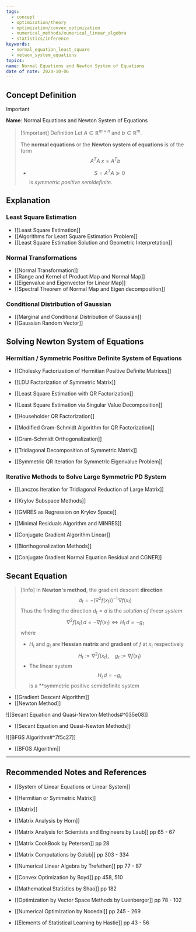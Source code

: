 ```yaml
---
tags:
  - concept
  - optimization/theory
  - optimization/convex_optimization
  - numerical_methods/numerical_linear_algebra
  - statistics/inference
keywords:
  - normal_equation_least_square
  - netwon_system_equations
topics: 
name: Normal Equations and Newton System of Equations
date of note: 2024-10-06
---
```


## Concept Definition

>[!important]
>**Name**: Normal Equations and Newton System of Equations

>[!important] Definition
>Let $A\in \mathbb{R}^{m\times n}$ and $b\in \mathbb{R}^{m}$.
>
>The **normal equations** or the **Newton system of equations** is of the form
>$$
>A^{T}A\;x = A^{T}b
>$$
>- $$S = A^{T}A \succeq 0$$ is *symmetric positive semidefinite*.


## Explanation

### Least Square Estimation

- [[Least Square Estimation]]
- [[Algorithms for Least Square Estimation Problem]]
- [[Least Square Estimation Solution and Geometric Interpretation]]

### Normal Transformations

- [[Normal Transformation]]
- [[Range and Kernel of Product Map and Normal Map]]
- [[Eigenvalue and Eigenvector for Linear Map]]
- [[Spectral Theorem of Normal Map and Eigen decomposition]]

### Conditional Distribution of Gaussian 

- [[Marginal and Conditional Distribution of Gaussian]]
- [[Gaussian Random Vector]]



## Solving Newton System of Equations

### Hermitian / Symmetric Positive Definite System of Equations

- [[Cholesky Factorization of Hermitian Positive Definite Matrices]]
- [[LDU Factorization of Symmetric Matrix]]

- [[Least Square Estimation with QR Factorization]]
- [[Least Square Estimation via Singular Value Decomposition]]
- [[Householder QR Factorization]]
- [[Modified Gram-Schmidt Algorithm for QR Factorization]]
- [[Gram-Schmidt Orthogonalization]]

- [[Tridiagonal Decomposition of Symmetric Matrix]]
- [[Symmetric QR Iteration for Symmetric Eigenvalue Problem]]

### Iterative Methods to Solve Large Symmetric PD System

- [[Lanczos Iteration for Tridiagonal Reduction of Large Matrix]]
- [[Krylov Subspace Methods]]
- [[GMRES as Regression on Krylov Space]]
- [[Minimal Residuals Algorithm and MINRES]]
- [[Conjugate Gradient Algorithm Linear]]

- [[Biorthogonalization Methods]]
- [[Conjugate Gradient Normal Equation Residual and CGNER]]



## Secant Equation

>[!info]
>In **Newton's method**, the gradient descent **direction**
>$$
>d_{t} = - \left( \nabla^2 f(x_{t}) \right)^{-1}\,\nabla f(x_{t})
>$$
>Thus the finding the direction $d_{t} = d$ is the *solution of linear system* $$\nabla^2 f(x_{t})\,d =  - \nabla f(x_{t}) \iff H_{t}\,d = - g_{t}$$ where
>-  $H_{t}$ and $g_{t}$ are **Hessian matrix** and **gradient** of $f$ at $x_{t}$ respectively  $$H_{t} := \nabla^2 f(x_{t}), \quad g_{t} := \nabla f(x_{t})$$
>- The linear system $$H_{t}\,d = - g_{t}$$ is a **symmetric positive semidefinite system

- [[Gradient Descent Algorithm]]
- [[Newton Method]]

![[Secant Equation and Quasi-Newton Methods#^035e08]]

- [[Secant Equation and Quasi-Newton Methods]]

![[BFGS Algorithm#^7f5c27]]

- [[BFGS Algorithm]]




-----------
##  Recommended Notes and References



- [[System of Linear Equations or Linear System]]
- [[Hermitian or Symmetric Matrix]]
- [[Matrix]]


- [[Matrix Analysis by Horn]]
- [[Matrix Analysis for Scientists and Engineers by Laub]] pp 65 - 67
- [[Matrix CookBook by Petersen]] pp 28
- [[Matrix Computations by Golub]] pp 303 - 334
- [[Numerical Linear Algebra by Trefethen]] pp 77 - 87
- [[Convex Optimization by Boyd]] pp 458, 510
- [[Mathematical Statistics by Shao]] pp 182
- [[Optimization by Vector Space Methods by Luenberger]] pp 78 - 102
- [[Numerical Optimization by Nocedal]] pp 245 - 269
- [[Elements of Statistical Learning by Hastie]] pp 43 - 56